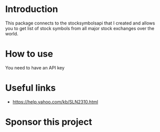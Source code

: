 # Introduction
This package connects to the stocksymbolsapi that I created and allows you to get list of stock symbols from all major stock exchanges over the world.

# How to use
You need to have an API key

# Useful links
- https://help.yahoo.com/kb/SLN2310.html


# Sponsor this project